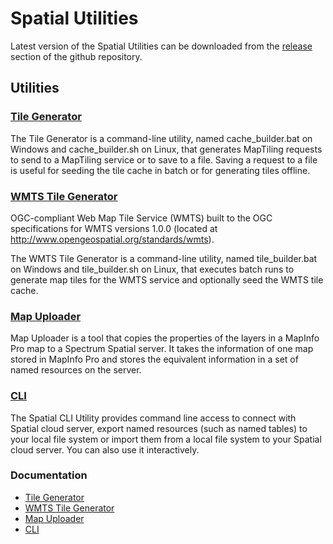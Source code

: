 # Spatial Utilities

Latest version of the Spatial Utilities can be downloaded from the [release](https://github.com/PreciselyData/SpatialAnalytics/releases) section of the github repository.


## Utilities

### [Tile Generator](https://help.cloud.precisely.com/r/Precisely-Data-Integrity-Suite/Latest/en-US/Spatial-Cloud-Native-Guide/Utilities/Tile-Generator)
The Tile Generator is a command-line utility, named cache_builder.bat on Windows and cache_builder.sh on Linux, that generates MapTiling requests to send to a MapTiling service or to save to a file. Saving a request to a file is useful for seeding the tile cache in batch or for generating tiles offline.

### [WMTS Tile Generator](https://help.cloud.precisely.com/r/Precisely-Data-Integrity-Suite/Latest/en-US/Spatial-Cloud-Native-Guide/Utilities/WMTS-Tile-Generator)
OGC-compliant Web Map Tile Service (WMTS) built to the OGC specifications for WMTS versions 1.0.0 (located at http://www.opengeospatial.org/standards/wmts).

The WMTS Tile Generator is a command-line utility, named tile_builder.bat on Windows and tile_builder.sh on Linux, that executes batch runs to generate map tiles for the WMTS service and optionally seed the WMTS tile cache.

### [Map Uploader](https://help.cloud.precisely.com/r/Precisely-Data-Integrity-Suite/Latest/en-US/Spatial-Cloud-Native-Guide/Utilities/Map-Uploader)
Map Uploader is a tool that copies the properties of the layers in a MapInfo Pro map to a Spectrum Spatial server. It takes the information of one map stored in MapInfo Pro and stores the equivalent information in a set of named resources on the server.

### [CLI](https://help.cloud.precisely.com/r/Precisely-Data-Integrity-Suite/Latest/en-US/Spatial-Cloud-Native-Guide/Utilities/Spatial-CLI-Utility)
The Spatial CLI Utility provides command line access to connect with Spatial cloud server, export named resources (such as named tables) to your local file system or import them from a local file system to your Spatial cloud server. You can also use it interactively.


### Documentation
- [Tile Generator](https://help.cloud.precisely.com/r/Precisely-Data-Integrity-Suite/Latest/en-US/Spatial-Cloud-Native-Guide/Utilities/Tile-Generator)
- [WMTS Tile Generator](https://help.cloud.precisely.com/r/Precisely-Data-Integrity-Suite/Latest/en-US/Spatial-Cloud-Native-Guide/Utilities/WMTS-Tile-Generator)
- [Map Uploader](https://help.cloud.precisely.com/r/Precisely-Data-Integrity-Suite/Latest/en-US/Spatial-Cloud-Native-Guide/Utilities/Map-Uploader)
- [CLI](https://help.cloud.precisely.com/r/Precisely-Data-Integrity-Suite/Latest/en-US/Spatial-Cloud-Native-Guide/Utilities/Spatial-CLI-Utility)
